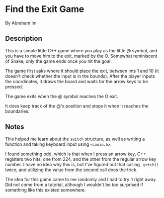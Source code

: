 # Find the Exit Game
By Abraham Im

## Description
This is a simple little C++ game where you play as the little @ symbol, and you have to move him to the exit, marked by the O. Somewhat reminiscent of Snake, only the game ends once you hit the goal.

The game first asks where it should place the exit, between ints 1 and 10 (it doesn't check whether the input is in the bounds). After the player inputs the coordinates, it draws the board and waits for the arrow keys to be pressed.

The game exits when the @ symbol reaches the O exit.

It does keep track of the @'s position and stops it when it reaches the boundaries.

## Notes
This helped me learn about the `switch` structure, as well as writing a function and taking keyboard input using `<conio.h>`.

I found something odd, which is that when I press an arrow key, C++ registers two hits, one from 224, and the other from the regular arrow key number. I have no idea why this is, but I've figured out that calling `_getch()` twice, and utilizing the value from the second call does the trick. 

The idea for this game came to me randomly and I had to try it right away. Did not come from a tutorial, although I wouldn't be too surprised if something like this existed somewhere.